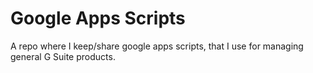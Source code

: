 # Google Apps Scripts
 A repo where I keep/share google apps scripts, that I use for managing general G Suite products.
